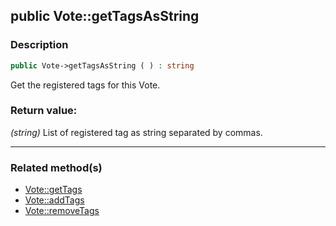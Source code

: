 ## public Vote::getTagsAsString

### Description    

```php
public Vote->getTagsAsString ( ) : string
```

Get the registered tags for this Vote.
    

### Return value:   

*(string)* List of registered tag as string separated by commas.


---------------------------------------

### Related method(s)      

* [Vote::getTags](../Vote%20Class/public%20Vote--getTags.md)    
* [Vote::addTags](../Vote%20Class/public%20Vote--addTags.md)    
* [Vote::removeTags](../Vote%20Class/public%20Vote--removeTags.md)    
